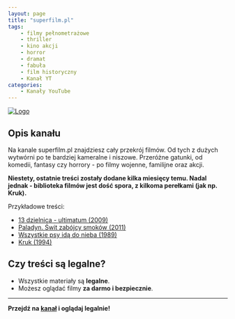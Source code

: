 ```yaml
---
layout: page
title: "superfilm.pl"
tags: 
    - filmy pełnometrażowe
    - thriller
    - kino akcji
    - horror
    - dramat
    - fabuła
    - film historyczny
    - Kanał YT
categories:
    - Kanały YouTube
---
```

[![Logo](https://yt3.googleusercontent.com/ytc/AIdro_n3qvHDVpKHsNdwYKokD3yJa0f0rKlh-kEcs2ucXJNd0uk=s160-c-k-c0x00ffffff-no-rj)](https://www.youtube.com/@superfilmpl)

## Opis kanału

Na kanale superfilm.pl  znajdziesz cały przekrój filmów. Od tych z dużych wytwórni po te bardziej kameralne i niszowe. Przeróżne gatunki, od komedii, fantasy czy horrory - po filmy wojenne, familijne oraz akcji.

**Niestety, ostatnie treści zostały dodane kilka miesięcy temu. Nadal jednak - biblioteka filmów jest dość spora, z kilkoma perełkami (jak np. Kruk).**

Przykładowe treści:
- [13 dzielnica - ultimatum (2009)](https://www.youtube.com/watch?v=ntLtMNO1GJM)
- [Paladyn. Świt zabójcy smoków (2011)](https://www.youtube.com/watch?v=OlKsD7p8sOw)
- [Wszystkie psy idą do nieba (1989)](https://www.youtube.com/watch?v=xBALRx72HW0&t=4158s&pp=0gcJCbEJAYcqIYzv)
- [Kruk (1994)](https://www.youtube.com/watch?v=KkjSDfHwK6E&t=1s)

## Czy treści są legalne?

- Wszystkie materiały są **legalne**.
- Możesz oglądać filmy **za darmo i bezpiecznie**.

---

**Przejdź na [kanał](https://www.youtube.com/@superfilmpl) i oglądaj legalnie!**
